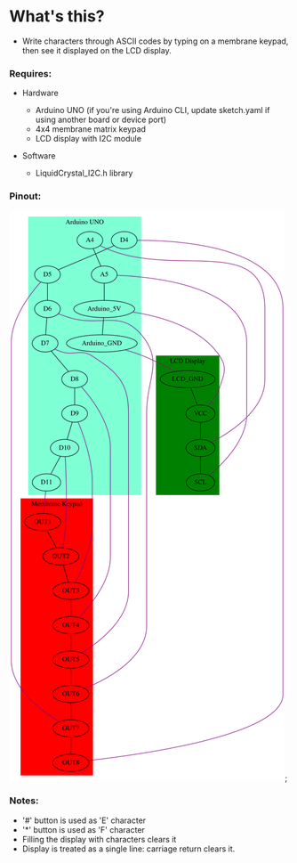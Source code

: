 # What's this?

- Write characters through ASCII codes by typing on a membrane keypad, then see it displayed on the LCD display.

### Requires:

- Hardware

   - Arduino UNO (if you're using Arduino CLI, update sketch.yaml if using another board or device port)
   - 4x4 membrane matrix keypad
   - LCD display with I2C module

- Software

   - LiquidCrystal_I2C.h library

### Pinout:

![pinout](./pinout.dot.svg);

### Notes:

- '#' button is used as 'E' character
- '*' button is used as 'F' character
- Filling the display with characters clears it
- Display is treated as a single line: carriage return clears it.
